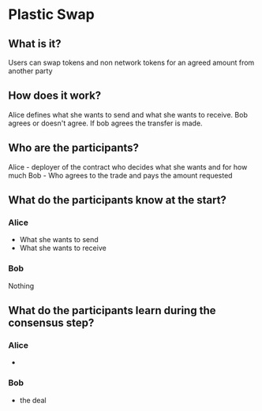 # Plastic Swap

## What is it?
Users can swap tokens and non network tokens for an agreed amount from another party

## How does it work?
Alice defines what she wants to send and what she wants to receive. Bob agrees or doesn't agree. If bob agrees the transfer is made.

## Who are the participants?
Alice - deployer of the contract who decides what she wants and for how much
Bob - Who agrees to the trade and pays the amount requested

## What do the participants know at the start?
### Alice
- What she wants to send
- What she wants to receive

### Bob
Nothing

## What do the participants learn during the consensus step?
### Alice
- 
### Bob
- the deal